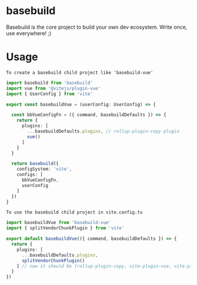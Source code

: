 # basebuild
Basebuild is the core project to build your own dev ecosystem. Write once, use everywhere! ;)

# Usage
`To create a basebuild child project like 'basebuild-vue'`
```typescript
import basebuild from 'basebuild'
import vue from '@vitejs/plugin-vue'
import { UserConfig } from 'vite'

export const basebuildVue = (userConfig: UserConfig) => {

  const bbVueConfigFn = ({ command, basebuildDefaults }) => {
    return {
      plugins: [
        ...basebuildDefaults.plugins, // rollup-plugin-copy plugin
        vue()
      ]
    }
  }

  return basebuild({
    configSystem: 'vite',
    configs: [
      bbVueConfigFn,
      userConfig
    ]
  })
}
```

`To use the basebuild child project in vite.config.ts`
```typescript
import basebuildVue from 'basebuild-vue'
import { splitVendorChunkPlugin } from 'vite'

export default basebuildVue(({ command, basebuildDefaults }) => {
  return {
    plugins: [
      ...basebuildDefaults.plugins,
      splitVendorChunkPlugin()
    ] // now it should be [rollup-plugin-copy, vite-plugin-vue, vite-plugin-split-vendor-chunk]
  }
})
```